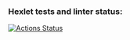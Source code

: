 ### Hexlet tests and linter status:
[![Actions Status](https://github.com/Shaiko-Vitaliy/java-project-78/workflows/hexlet-check/badge.svg)](https://github.com/Shaiko-Vitaliy/java-project-78/actions)